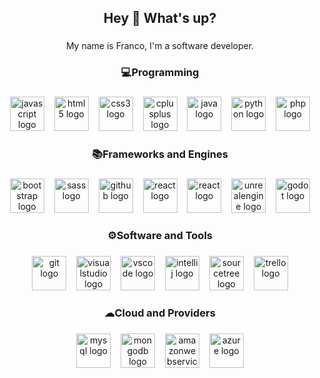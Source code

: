 <h2 align="center">Hey 👋 What's up?</h2>

###

<p align="center">My name is Franco, I'm a software developer.</p>

###

<h3 align="center">💻Programming</h3>

###

<div align="center">
  <img src="https://skillicons.dev/icons?i=js" height="55" alt="javascript logo"  />
  <img width="8" />
  <img src="https://skillicons.dev/icons?i=html" height="55" alt="html5 logo"  />
  <img width="8" />
  <img src="https://skillicons.dev/icons?i=css" height="55" alt="css3 logo"  />
  <img width="8" />
  <img src="https://skillicons.dev/icons?i=cpp" height="55" alt="cplusplus logo"  />
  <img width="8" />
  <img src="https://skillicons.dev/icons?i=java" height="55" alt="java logo"  />
  <img width="8" />
  <img src="https://skillicons.dev/icons?i=py" height="55" alt="python logo"  />
  <img width="8" />
  <img src="https://skillicons.dev/icons?i=php" height="55" alt="php logo"  />
</div>

###

<h3 align="center">📚Frameworks and Engines</h3>

###

<div align="center">
  <img src="https://skillicons.dev/icons?i=bootstrap" height="55" alt="bootstrap logo"  />
  <img width="8" />
  <img src="https://skillicons.dev/icons?i=sass" height="55" alt="sass logo"  />
  <img width="8" />
  <img src="https://skillicons.dev/icons?i=github" height="55" alt="github logo"  />
  <img width="8" />
  <img src="https://skillicons.dev/icons?i=react" height="55" alt="react logo"  />
  <img width="8" />
  <img src="https://skillicons.dev/icons?i=django" height="55" alt="react logo"  />
  <img width="8" />
  <img src="https://skillicons.dev/icons?i=unreal" height="55" alt="unrealengine logo"  />
  <img width="8" />
  <img src="https://skillicons.dev/icons?i=godot" height="55" alt="godot logo"  />
 
</div>

###

<h3 align="center">⚙Software and Tools</h3>

###

<div align="center">
  <img src="https://skillicons.dev/icons?i=git" height="55" alt="git logo"  />
  <img width="8" />
  <img src="https://skillicons.dev/icons?i=visualstudio" height="55" alt="visualstudio logo"  />
  <img width="8" />
  <img src="https://skillicons.dev/icons?i=vscode" height="55" alt="vscode logo"  />
  <img width="8" />
  <img src="https://cdn.jsdelivr.net/gh/devicons/devicon/icons/intellij/intellij-original.svg" height="55" alt="intellij logo"  />
  <img width="8" />
  <img src="https://cdn.jsdelivr.net/gh/devicons/devicon/icons/sourcetree/sourcetree-original.svg" height="55" alt="sourcetree logo"  />
  <img width="8" />
  <img src="https://cdn.jsdelivr.net/gh/devicons/devicon/icons/trello/trello-plain.svg" height="55" alt="trello logo"  />
</div>

###

<h3 align="center">☁Cloud and Providers</h3>

###

<div align="center">
  <img src="https://skillicons.dev/icons?i=mysql" height="55" alt="mysql logo"  />
  <img width="8" />
  <img src="https://skillicons.dev/icons?i=mongodb" height="55" alt="mongodb logo"  />
  <img width="8" />
  <img src="https://skillicons.dev/icons?i=aws" height="55" alt="amazonwebservices logo"  />
  <img width="8" />
  <img src="https://skillicons.dev/icons?i=azure" height="55" alt="azure logo"  />
</div>

###

